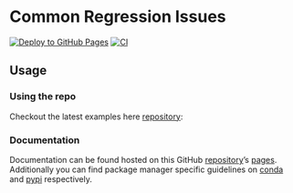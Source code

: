 # Common Regression Issues


<!-- WARNING: THIS FILE WAS AUTOGENERATED! DO NOT EDIT! -->

[![Deploy to GitHub
Pages](https://github.com/redam94/common_regression_issues/actions/workflows/deploy.yaml/badge.svg)](https://github.com/redam94/common_regression_issues/actions/workflows/deploy.yaml)
[![CI](https://github.com/redam94/common_regression_issues/actions/workflows/test.yaml/badge.svg)](https://github.com/redam94/common_regression_issues/actions/workflows/test.yaml)

## Usage

### Using the repo

Checkout the latest examples here
[repository](https://github.com/redam94/common_regression_issues):

### Documentation

Documentation can be found hosted on this GitHub
[repository](https://github.com/redam94/common_regression_issues)’s
[pages](https://redam94.github.io/common_regression_issues/).
Additionally you can find package manager specific guidelines on
[conda](https://anaconda.org/redam94/common_regression_issues) and
[pypi](https://pypi.org/project/common_regression_issues/) respectively.
